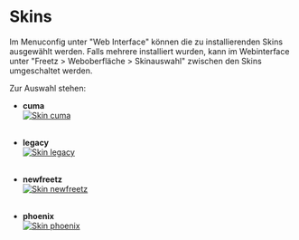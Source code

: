 # Skins

Im Menuconfig unter "Web Interface" können die zu installierenden
Skins ausgewählt werden. Falls mehrere installiert wurden, kann im
Webinterface unter "Freetz > Weboberfläche > Skinauswahl" zwischen den
Skins umgeschaltet werden.<br>

Zur Auswahl stehen:

 * **cuma**<br>
   [![Skin cuma](../screenshots/000-MOD_skin-cuma_md.png)](../screenshots/000-MOD_skin-cuma.png)<br><br>

 * **legacy**<br>
   [![Skin legacy](../screenshots/000-MOD_skin-legacy_md.jpg)](../screenshots/000-MOD_skin-legacy.jpg)<br><br>

 * **newfreetz**<br>
   [![Skin newfreetz](../screenshots/000-MOD_skin-newfreetz_md.jpg)](../screenshots/000-MOD_skin-newfreetz.jpg)<br><br>

 * **phoenix**<br>
   [![Skin phoenix](../screenshots/000-MOD_skin-phoenix_md.jpg)](../screenshots/000-MOD_skin-phoenix.jpg)<br><br>


